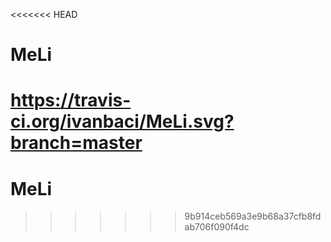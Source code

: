 <<<<<<< HEAD
# MeLi
https://travis-ci.org/ivanbaci/MeLi.svg?branch=master
=======
# MeLi 
>>>>>>> 9b914ceb569a3e9b68a37cfb8fdab706f090f4dc
